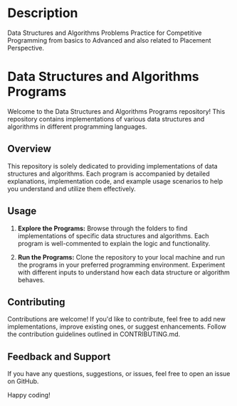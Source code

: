 # Description
Data Structures and Algorithms Problems Practice for Competitive Programming from basics to Advanced and also related to Placement Perspective.

# Data Structures and Algorithms Programs

Welcome to the Data Structures and Algorithms Programs repository! This repository contains implementations of various data structures and algorithms in different programming languages.

## Overview

This repository is solely dedicated to providing implementations of data structures and algorithms. Each program is accompanied by detailed explanations, implementation code, and example usage scenarios to help you understand and utilize them effectively.

## Usage

1. **Explore the Programs:** Browse through the folders to find implementations of specific data structures and algorithms. Each program is well-commented to explain the logic and functionality.

2. **Run the Programs:** Clone the repository to your local machine and run the programs in your preferred programming environment. Experiment with different inputs to understand how each data structure or algorithm behaves.

## Contributing

Contributions are welcome! If you'd like to contribute, feel free to add new implementations, improve existing ones, or suggest enhancements. Follow the contribution guidelines outlined in CONTRIBUTING.md.

## Feedback and Support

If you have any questions, suggestions, or issues, feel free to open an issue on GitHub.

Happy coding!